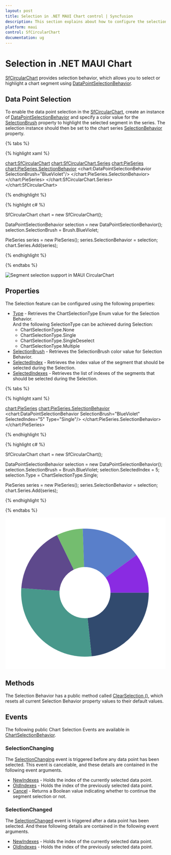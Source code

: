 ```yaml
---
layout: post
title: Selection in .NET MAUI Chart control | Syncfusion
description: This section explains about how to configure the selection support and its features applying in .NET MAUI Chart (SfCircularChart).
platform: maui
control: SfCircularChart
documentation: ug
---
```


# Selection in .NET MAUI Chart

[SfCircularChart]() provides selection behavior, which allows you to select or highlight a chart segment using [DataPointSelectionBehavior]().

## Data Point Selection

To enable the data point selection in the [SfCircularChart](), create an instance of [DataPointSelectionBehavior]() and specify a color value for the [SelectionBrush]() property to highlight the selected segment in the series. The selection instance should then be set to the chart series [SelectionBehavior]() property.

{% tabs %}

{% highlight xaml %}

<chart:SfCircularChart>
    <chart:SfCircularChart.Series>
        <chart:PieSeries>
            <chart:PieSeries.SelectionBehavior>
                <chart:DataPointSelectionBehavior SelectionBrush="BlueViolet"/>
            </chart:PieSeries.SelectionBehavior>
        </chart:PieSeries>
    </chart:SfCircularChart.Series>
</chart:SfCircularChart>

{% endhighlight %}

{% highlight c# %}

SfCircularChart chart = new SfCircularChart();

DataPointSelectionBehavior selection = new DataPointSelectionBehavior();
selection.SelectionBrush = Brush.BlueViolet;

PieSeries series = new PieSeries();
series.SelectionBehavior = selection;
chart.Series.Add(series);

{% endhighlight %}

{% endtabs %}

![Segment selection support in MAUI CircularChart](Selection_images/maui_chart_segment_selection.png)

## Properties

The Selection feature can be configured using the following properties:

* [Type]() - Retrieves the ChartSelectionType Enum value for the Selection Behavior.     
And the following SelectionType can be achieved during Selection:
    * ChartSelectionType.None
    * ChartSelectionType.Single
    * ChartSelectionType.SingleDeselect
    * ChartSelectionType.Multiple
* [SelectionBrush]() - Retrieves the SelectionBrush color value for Selection Behavior.
* [SelectedIndex]() - Retrieves the index value of the segment that should be selected during the Selection.
* [SelectedIndexes]() - Retrieves the list of indexes of the segments that should be selected during the Selection.

{% tabs %}

{% highlight xaml %}

<chart:PieSeries>
    <chart:PieSeries.SelectionBehavior>
        <chart:DataPointSelectionBehavior SelectionBrush="BlueViolet" SelectedIndex="5" Type="Single"/>
    </chart:PieSeries.SelectionBehavior>
</chart:PieSeries>

{% endhighlight %}

{% highlight c# %}

SfCircularChart chart = new SfCircularChart();

DataPointSelectionBehavior selection = new DataPointSelectionBehavior();
selection.SelectionBrush = Brush.BlueViolet;
selection.SelectedIndex = 5;
selection.Type = ChartSelectionType.Single;

PieSeries series = new PieSeries();
series.SelectionBehavior = selection;
chart.Series.Add(series);

{% endhighlight %}

{% endtabs %}

![SelectionBrush, SelectedIndex and Type properties in DataPointSelectionBehavior](Selection_images/data_point_selection_properties.PNG)

## Methods

The Selection Behavior has a public method called [ClearSelection ()](), which resets all current Selection Behavior property values to their default values.

## Events

The following public Chart Selection Events are available in [ChartSelectionBehavior]().

### SelectionChanging

The [SelectionChanging]() event is triggered before any data point has been selected. This event is cancelable, and these details are contained in the following event arguments.

* [NewIndexes]() - Holds the index of the currently selected data point.
* [OldIndexes]() - Holds the index of the previously selected data point.
* [Cancel]() - Returns a Boolean value indicating whether to continue the segment selection or not.

### SelectionChanged

The [SelectionChanged]() event is triggered after a data point has been selected. And these following details are contained in the following event arguments.

* [NewIndexes]() - Holds the index of the currently selected data point.
* [OldIndexes]() - Holds the index of the previously selected data point.
